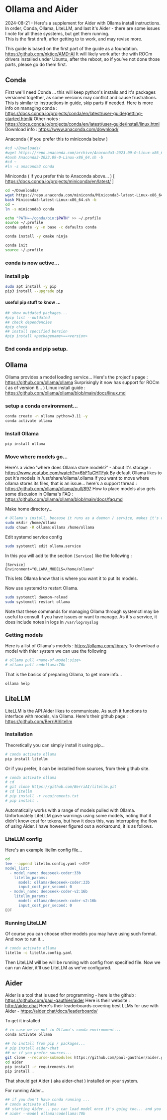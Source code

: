 # Ollama and Aider
2024-08-21 - Here's a supplement for Aider with Ollama install instructions.  
In order, Conda, Ollama, LiteLLM, and last it's Aider - 
there are some issues I note for all these sysstems, but get them running.   
This is the first draft, after getting to to work, and may revise more.  

This guide is based on the first part of the guide as a foundation. 
https://github.com/nktice/AMD-AI 
It will likely work after the with ROCm drivers installed under Ubuntu, after the reboot, so if you've not done those parts, please go do them first. 


## Conda
First we'll need Conda ... this will keep python's installs and it's packages versioned together, as some versions may conflict and cause frustrations. 
This is similar to instructions in guide, skip parts if needed. 
Here is more info on managing conda : https://docs.conda.io/projects/conda/en/latest/user-guide/getting-started.html#
Other notes : https://docs.conda.io/projects/conda/en/latest/user-guide/install/linux.html
Download info : https://www.anaconda.com/download/

Anaconda ( if you prefer this to miniconda below ) 
```bash
#cd ~/Downloads/
#wget https://repo.anaconda.com/archive/Anaconda3-2023.09-0-Linux-x86_64.sh
#bash Anaconda3-2023.09-0-Linux-x86_64.sh -b
#cd ~
#ln -s anaconda3 conda
```

Miniconda ( if you prefer this to Anaconda above... ) 
[ https://docs.conda.io/projects/miniconda/en/latest/ ] 
```bash
cd ~/Downloads/
wget https://repo.anaconda.com/miniconda/Miniconda3-latest-Linux-x86_64.sh
bash Miniconda3-latest-Linux-x86_64.sh -b
cd ~
ln -s miniconda3 conda
```

```bash
echo "PATH=~/conda/bin:$PATH" >> ~/.profile
source ~/.profile
conda update -y -n base -c defaults conda
```

```bash
conda install -y cmake ninja
```

```bash
conda init
source ~/.profile
```
### conda is now active...

### install pip
```bash
sudo apt install -y pip
pip3 install --upgrade pip
```

#### useful pip stuff to know ... 
```bash
## show outdated packages...
#pip list --outdated
## check dependencies 
#pip check
## install specified bersion 
#pip install <packagename>==<version>
```

### End conda and pip setup.

## Ollama
Ollama provides a model loading service... Here's the project's page : https://github.com/ollama/ollama
Surprisingly it now has support for ROCm ( as of version 6... ) 
Linux install guide : https://github.com/ollama/ollama/blob/main/docs/linux.md

### setup a conda environment...
```bash
conda create -n ollama python=3.11 -y
conda activate ollama
```

### Install Ollama
```bash
pip install ollama
```

### Move where models go...
Here's a video 'where does Ollama store models?' - about it's storage : https://www.youtube.com/watch?v=6bF1uCHTFyk
By default Ollama likes to put it's models in /usr/share/ollama/.ollama 
If you want to move where ollama stores its files, that is an issue... here's a support thread : https://github.com/ollama/ollama/pull/897
How to place models also gets some discusion in Ollama's FAQ : https://github.com/ollama/ollama/blob/main/docs/faq.md

Make home directory...
```bash
# Ollama's install, because it runs as a daemon / service, makes it's own user...
sudo mkdir /home/ollama
sudo chown -R ollama:ollama /home/ollama
```

Edit systemd service config 
```bash
sudo systemctl edit ollama.service
```

In this you will add to the section `[Service]` like the following : 
```
[Service]
Environment="OLLAMA_MODELS=/home/ollama"
```
This lets Ollama know that is where you want it to put its models. 

Now use systemd to restart Ollama. 
```bash
sudo systemctl daemon-reload
sudo systemctl restart ollama
```
Note that these commands for managing Ollama through systemctl may be useful to consult if you have issues or want to manage. 
As it's a service, it does include notes in logs in `/var/log/syslog` 

### Getting models 
Here is a list of Ollama's models : https://ollama.com/library
To download a model with thier system we can use the following 
```bash
# ollama pull <name-of-model:size>
# ollama pull codellama:70b
```

That is the basics of preparing Ollama, to get more info...
```
ollama help
```

## LiteLLM
LiteLLM is the API Aider likes to communicate.  As such it functions to interface with models, via Ollama.
Here's their github page : https://github.com/BerriAI/litellm

### Installation

Theoretically you can simply install it using pip...
```bash
# conda activate ollama
pip install litellm
```

Or if you prefer, it can be installed from sources, from their github site.
```bash
# conda activate ollama
# cd
# git clone https://github.com/BerriAI/litellm.git
# cd litellm
# pip install -r requirements.txt
# pip install . 
```

Automatically works with a range of models pulled with Ollama.  Unfortunately LiteLLM gave warnings using some models, noting that it didn't know cost for tokens, but how it does this, was interrupting the flow of using Aider.  I have however figured out a workaround, it is as follows.

### LiteLLM config
Here's an example litellm config file...
```bash
cd
tee --append litellm.config.yaml <<EOF
model_list:
  - model_name: deepseek-coder:33b 
    litellm_params:
      model: ollama/deepseek-coder:33b 
      input_cost_per_second: 0
  - model_name: deepseek-coder-v2:16b
    litellm_params:
      model: ollama/deepseek-coder-v2:16b
      input_cost_per_second: 0
EOF
```

### Running LiteLLM 
Of course you can choose other models you may have using such format.  
And now to run it... 
```bash
# conda activate ollama 
litellm -c litellm.config.yaml
```
Then LiteLLM will be will be running with config from specified file.  Now we can run Aider, it'll use LiteLLM as we've configured.



## Aider 
Aider is a tool that is used for programming - here is the github : https://github.com/paul-gauthier/aider
Here is their website : http://aider.chat 
Here's their leaderboards covering best LLMs for use with Aider - https://aider.chat/docs/leaderboards/


To get it installed 
```bash
# in case we're not in Ollama's conda environment... 
conda activate ollama

## To install from pip / packages...
# pip install aider-chat
## or if you prefer sources...
git clone --recurse-submodules https://github.com/paul-gauthier/aider.git
cd aider
pip install -r requirements.txt
pip install . 
```
That should get Aider ( aka aider-chat ) installed on your system. 

For running Aider...
```bash
## if you don't have conda running ... 
# conda activate ollama
## starting Aider... you can load model once it's going too... and you will likely want other options, this is just a start...
# aider --model ollama:codellama:70b
```
